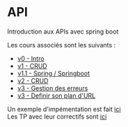 # API
Introduction aux APIs avec spring boot

Les cours associés sont les suivants :
* [v0 - Intro](https://docs.google.com/presentation/d/1oH9psRC1xsX6eR8eef99m-Px0O6Lj5wIDChRYRLONAM/edit?usp=sharing)
* [v1 - CRUD](https://docs.google.com/presentation/d/1MChhv2P9YQJPdzYmhlLH1V8F4-taaRSEW_gHS88Gtf8/edit?usp=sharing)
* [v1.1 - Spring / Springboot](https://docs.google.com/presentation/d/1rx1aQwBqPnrxrNhpO4-wlPpx5Lhkb64COVwtqFKLe28/edit?usp=sharing)
* [v2 - CRUD](https://docs.google.com/presentation/d/1PN0lKreHxmhFqBYsikxdH4GdG58gaCthpJ7VUVBpFWE/edit?usp=sharing)
* [v3 - Gestion des erreurs](https://docs.google.com/presentation/d/1NrYRQ4NzQiLip8oYAiSZqDaT2GAfsHwSRtBN4NVp52Y/edit?usp=sharing)
* [v3 - Definir son plan d'URL](https://docs.google.com/presentation/d/1czfoc5Emr0WiH4mEh80IVIO6OAvCcfOuwOCkC8CZCE8/edit?usp=sharing)

Un exemple d'impémentation est fait [ici](tweets)   
Les TP avec leur correctifs sont [ici](tp)
